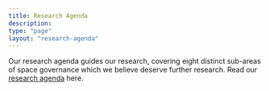 ```yaml
---
title: Research Agenda
description: 
type: "page"
layout: "research-agenda"
---
```


Our research agenda guides our research, covering eight distinct sub-areas of space governance which we believe deserve further research. Read our [research agenda](/images/SFI_Research_Agenda.pdf) here.
